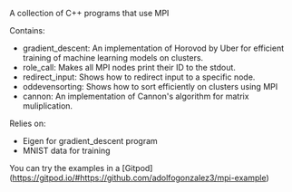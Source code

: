 A collection of C++ programs that use MPI

Contains:
* gradient_descent: An implementation of Horovod by Uber for efficient training of machine learning models on clusters.
* role_call: Makes all MPI nodes print their ID to the stdout.
* redirect_input: Shows how to redirect input to a specific node.
* oddevensorting: Shows how to sort efficiently on clusters using MPI
* cannon: An implementation of Cannon's algorithm for matrix muliplication.

Relies on:
* Eigen for gradient_descent program
* MNIST data for training

You can try the examples in a [Gitpod] (https://gitpod.io/#https://github.com/adolfogonzalez3/mpi-example)

